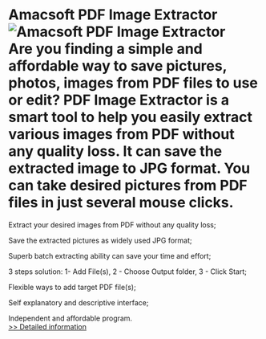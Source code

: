 # Amacsoft PDF Image Extractor<br />![Amacsoft PDF Image Extractor](https://mycommerce.akamaized.net/api/pimages/P300924584/BIG/300924584.PNG)<br />Are you finding a simple and affordable way to save pictures, photos, images from PDF files to use or edit? PDF Image Extractor is a smart tool to help you easily extract various images from PDF without any quality loss. It can save the extracted image to JPG format. You can take desired pictures from PDF files in just several mouse clicks.

Extract your desired images from PDF without any quality loss;

Save the extracted pictures as widely used JPG format;

Superb batch extracting ability can save your time and effort;

3 steps solution: 1- Add File(s), 2 - Choose Output folder, 3 - Click Start;

Flexible ways to add target PDF file(s);

Self explanatory and descriptive interface;

Independent and affordable program.<br />[>> Detailed information](https://secure.shareit.com/shareit/product.html?productid=300924584&affiliateid=200057808)